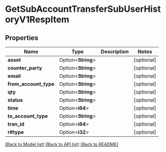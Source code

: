 # GetSubAccountTransferSubUserHistoryV1RespItem

## Properties

Name | Type | Description | Notes
------------ | ------------- | ------------- | -------------
**asset** | Option<**String**> |  | [optional]
**counter_party** | Option<**String**> |  | [optional]
**email** | Option<**String**> |  | [optional]
**from_account_type** | Option<**String**> |  | [optional]
**qty** | Option<**String**> |  | [optional]
**status** | Option<**String**> |  | [optional]
**time** | Option<**i64**> |  | [optional]
**to_account_type** | Option<**String**> |  | [optional]
**tran_id** | Option<**i64**> |  | [optional]
**r#type** | Option<**i32**> |  | [optional]

[[Back to Model list]](../README.md#documentation-for-models) [[Back to API list]](../README.md#documentation-for-api-endpoints) [[Back to README]](../README.md)


